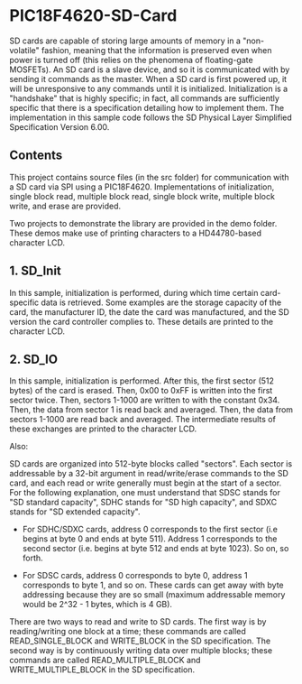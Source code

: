 # PIC18F4620-SD-Card

SD cards are capable of storing large amounts of memory in a "non-volatile" fashion, meaning that the information
is preserved even when power is turned off (this relies on the phenomena of floating-gate MOSFETs). An SD card is
a slave device, and so it is communicated with by sending it commands as the master. When a SD card is first
powered up, it will be unresponsive to any commands until it is initialized. Initialization is a "handshake" that
is highly specific; in fact, all commands are sufficiently specific that there is a specification detailing how to
implement them. The implementation in this sample code follows the SD Physical Layer Simplified Specification 
Version 6.00.

## Contents
This project contains source files (in the src folder) for communication with a SD card via SPI using a PIC18F4620. Implementations of initialization, single block read, multiple block read, single block write, multiple block write, and erase are provided.

Two projects to demonstrate the library are provided in the demo folder. These demos make use of printing characters to a HD44780-based character LCD.

## 1. SD_Init
In this sample, initialization is performed, during which time certain card-specific data is retrieved. Some
examples are the storage capacity of the card, the manufacturer ID, the date the card was manufactured, and
the SD version the card controller complies to. These details are printed to the character LCD.

## 2. SD_IO
In this sample, initialization is performed. After this, the first sector (512 bytes) of the card is erased. Then,
0x00 to 0xFF is written into the first sector twice. Then, sectors 1-1000 are written to with the constant 0x34.
Then, the data from sector 1 is read back and averaged. Then, the data from sectors 1-1000 are read back and averaged.
The intermediate results of these exchanges are printed to the character LCD.

Also:

SD cards are organized into 512-byte blocks called "sectors". Each sector is addressable by a 32-bit argument in
read/write/erase commands to the SD card, and each read or write generally must begin at the start of a sector.
For the following explanation, one must understand that SDSC stands for "SD standard
capacity", SDHC stands for "SD high capacity", and SDXC stands for "SD extended capacity".

- For SDHC/SDXC cards, address 0 corresponds to the first sector (i.e begins at byte 0 and ends at byte 511).
  Address 1 corresponds to the second sector (i.e. begins at byte 512 and ends at byte 1023). So on, so forth.

- For SDSC cards, address 0 corresponds to byte 0, address 1 corresponds to byte 1, and so on. These cards can
  get away with byte addressing because they are so small (maximum addressable memory would be 2^32 - 1 bytes,
  which is 4 GB).

There are two ways to read and write to SD cards. The first way is by reading/writing one block at a time; these 
commands are called READ_SINGLE_BLOCK and WRITE_BLOCK in the SD specification. The second way is by continuously
writing data over multiple blocks; these commands are called READ_MULTIPLE_BLOCK and WRITE_MULTIPLE_BLOCK in the SD
specification.
